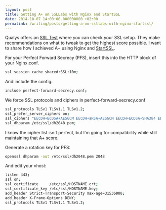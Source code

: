 ```yaml
---
layout: post
title: Getting A+ on SSLLabs with Nginx and StartSSL
date: 2014-10-07 14:00:00.000000000 +02:00
permalink: /writing/posts/getting-a-on-ssllabs-with-nginx-startssl/
---
```

Qualys offers an <a href="https://www.ssllabs.com/ssltest/">SSL Test</a> where you can check your SSL setup. They make recommendations on what to tweak to get the highest score possible. I want to share how I achieved A+ using Nginx and <a href="https://www.startssl.com/">StartSSL</a>.

<!-- more -->

For your Perfect Forward Secrecy (PFS), insert this into the HTTP block of your Nginx.conf.

```bash
ssl_session_cache shared:SSL:10m;
```

And include the config.

```bash
include perfect-forward-secrecy.conf;
```

We force SSL protocols and ciphers in perfect-forward-secrecy.conf

```bash
ssl_protocols TLSv1 TLSv1.1 TLSv1.2;
ssl_prefer_server_ciphers on;
ssl_ciphers "EECDH+ECDSA+AESGCM EECDH+aRSA+AESGCM EECDH+ECDSA+SHA384 EECDH+ECDSA+SHA256 EECDH+aRSA+SHA384 EECDH+aRSA+SHA256 EECDH+aRSA+RC4 EECDH EDH+aRSA RC4 !aNULL !eNULL !LOW !3DES !MD5 !EXP !PSK !SRP !DSS !MEDIUM";
ssl_dhparam /etc/ssl/dh2048.pem;
```

I know the cipher list isn't perfect, but I'm going for compatibility while still maintaining that A+ score.

Generate a rotation key for PFS:

```bash
openssl dhparam -out /etc/ssl/dh2048.pem 2048
```

And edit your vhost:

```bash
listen 443;
ssl on;
ssl_certificate     /etc/ssl/HOSTNAME.crt;
ssl_certificate_key /etc/ssl/HOSTNAME.key;
add_header Strict-Transport-Security max-age=31536000;
add_header X-Frame-Options DENY;
ssl_protocols TLSv1 TLSv1.1 TLSv1.2;
```
